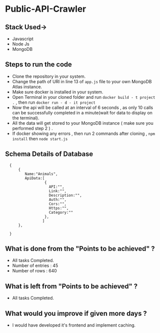 
# Public-API-Crawler

## Stack Used-> 
 - Javascript
 - Node Js
 - MongoDB


 
## Steps to run the code

- Clone the repository in your system.
- Change the path of URI in line 13 of `app.js` file to your own MongoDB Atlas instance. 
- Make sure docker is installed in your system.
- Open Terminal in your cloned folder and run `docker build - t project .` , then run `docker run - d - it project`
- Now the api will be called at an interval of 6 seconds , as only 10 calls can be successfully completed in a minute(wait for data to display on the terminal).
- All the data will get stored to your MongoDB instance ( make sure you performed step 2 ) . 
- If docker showing any errors , then run 2 commands after cloning , `npm install` then `node start.js`


## Schema Details of Database
```
  {
      {
         Name:"Animals",
         ApiData:[
                  {
                    API:"",
                    Link:"",
                    Description:"",
                    Auth:"",
                    Cors:"",
                    Https:"",
                    Category:""
                  },
                 ]
      },
      
  }
```
## What is done from the "Points to be achieved" ?

- All tasks Completed.
- Number of entries : 45
- Number of rows : 640

## What is left from "Points to be achieved" ?

- All tasks Completed.

## What would you improve if given more days ?

- I would have developed it's frontend and implement caching.
